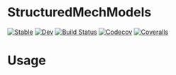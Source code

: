 # StructuredMechModels

[![Stable](https://img.shields.io/badge/docs-stable-blue.svg)](https://sisl.github.io/StructuredMechModels.jl/stable)
[![Dev](https://img.shields.io/badge/docs-dev-blue.svg)](https://sisl.github.io/StructuredMechModels.jl/dev)
[![Build Status](https://travis-ci.com/sisl/StructuredMechModels.jl.svg?branch=master)](https://travis-ci.com/sisl/StructuredMechModels.jl)
[![Codecov](https://codecov.io/gh/sisl/StructuredMechModels.jl/branch/master/graph/badge.svg)](https://codecov.io/gh/sisl/StructuredMechModels.jl)
[![Coveralls](https://coveralls.io/repos/github/sisl/StructuredMechModels.jl/badge.svg?branch=master)](https://coveralls.io/github/sisl/StructuredMechModels.jl?branch=master)

# Usage



